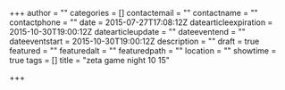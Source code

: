+++
author = ""
categories = []
contactemail = ""
contactname = ""
contactphone = ""
date = 2015-07-27T17:08:12Z
datearticleexpiration = 2015-10-30T19:00:12Z
datearticleupdate = ""
dateeventend = ""
dateeventstart = 2015-10-30T19:00:12Z
description = ""
draft = true
featured = ""
featuredalt = ""
featuredpath = ""
location = ""
showtime = true
tags = []
title = "zeta game night 10 15"

+++


